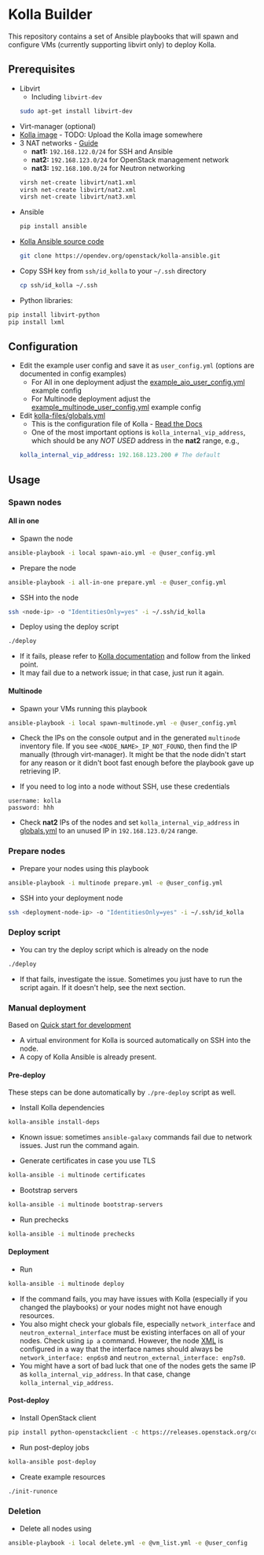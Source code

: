 # Kolla Builder

This repository contains a set of Ansible playbooks that will spawn and configure VMs (currently supporting libvirt only) to deploy Kolla.

## Prerequisites

- Libvirt
  - Including `libvirt-dev`
  ```bash
  sudo apt-get install libvirt-dev
  ``` 
- Virt-manager (optional)
- [Kolla image](#) - TODO: Upload the Kolla image somewhere
- 3 NAT networks - [Guide](https://gulraezgulshan.medium.com/virtual-networking-in-linux-b1abcb983e72)
  - **nat1:** `192.168.122.0/24` for SSH and Ansible
  - **nat2:** `192.168.123.0/24` for OpenStack management network
  - **nat3:** `192.168.100.0/24` for Neutron networking
  ```bash
  virsh net-create libvirt/nat1.xml
  virsh net-create libvirt/nat2.xml
  virsh net-create libvirt/nat3.xml
  ```
- Ansible
  ```bash
  pip install ansible
  ```
- [Kolla Ansible source code](https://github.com/openstack/kolla-ansible)
  ```bash
  git clone https://opendev.org/openstack/kolla-ansible.git
  ```
- Copy SSH key from `ssh/id_kolla` to your `~/.ssh` directory
  ```bash
  cp ssh/id_kolla ~/.ssh
  ```
- Python libraries:
```bash
pip install libvirt-python
pip install lxml
```
## Configuration

- Edit the example user config and save it as `user_config.yml` (options are documented in config examples)
  - For All in one deployment adjust the [example_aio_user_config.yml](example_aio_user_config.yml) example config
  - For Multinode deployment adjust the [example_multinode_user_config.yml](example_multinode_user_config.yml) example config
- Edit [kolla-files/globals.yml](kolla-files/globals.yml)
    - This is the configuration file of Kolla - [Read the Docs](https://docs.openstack.org/kolla-ansible/latest/admin/index.html)
    - One of the most important options is `kolla_internal_vip_address`, which should be any *NOT USED* address in the **nat2** range, e.g.,
    ```yaml
    kolla_internal_vip_address: 192.168.123.200 # The default
    ```

## Usage

### Spawn nodes

#### All in one

- Spawn the node

```bash
ansible-playbook -i local spawn-aio.yml -e @user_config.yml
```

- Prepare the node

```bash
ansible-playbook -i all-in-one prepare.yml -e @user_config.yml
```

- SSH into the node

```bash
ssh <node-ip> -o "IdentitiesOnly=yes" -i ~/.ssh/id_kolla
```

- Deploy using the deploy script

```bash
./deploy
```

- If it fails, please refer to [Kolla documentation](https://docs.openstack.org/kolla-ansible/latest/user/quickstart.html#install-ansible-galaxy-requirements) and follow from the linked point.
- It may fail due to a network issue; in that case, just run it again.

#### Multinode

- Spawn your VMs running this playbook

```bash
ansible-playbook -i local spawn-multinode.yml -e @user_config.yml
```

- Check the IPs on the console output and in the generated `multinode` inventory file. If you see `<NODE_NAME>_IP_NOT_FOUND`, then find the IP manually (through virt-manager). It might be that the node didn't start for any reason or it didn't boot fast enough before the playbook gave up retrieving IP.

- If you need to log into a node without SSH, use these credentials

```
username: kolla
password: hhh
```

- Check **nat2** IPs of the nodes and set `kolla_internal_vip_address` in [globals.yml](kolla-files/globals.yml) to an unused IP in `192.168.123.0/24` range.

### Prepare nodes

- Prepare your nodes using this playbook

```bash
ansible-playbook -i multinode prepare.yml -e @user_config.yml
```

- SSH into your deployment node

```bash
ssh <deployment-node-ip> -o "IdentitiesOnly=yes" -i ~/.ssh/id_kolla
```

### Deploy script

- You can try the deploy script which is already on the node

```bash
./deploy
```

- If that fails, investigate the issue. Sometimes you just have to run the script again. If it doesn't help, see the next section.

### Manual deployment

Based on [Quick start for development](https://docs.openstack.org/kolla-ansible/latest/user/quickstart-development.html)

- A virtual environment for Kolla is sourced automatically on SSH into the node.
- A copy of Kolla Ansible is already present.

#### Pre-deploy

These steps can be done automatically by `./pre-deploy` script as well.

- Install Kolla dependencies

```bash
kolla-ansible install-deps
```

- Known issue: sometimes `ansible-galaxy` commands fail due to network issues. Just run the command again.

- Generate certificates in case you use TLS

```bash
kolla-ansible -i multinode certificates
```

- Bootstrap servers

```bash
kolla-ansible -i multinode bootstrap-servers
```

- Run prechecks

```bash
kolla-ansible -i multinode prechecks
```

#### Deployment

- Run

```bash
kolla-ansible -i multinode deploy
```

- If the command fails, you may have issues with Kolla (especially if you changed the playbooks) or your nodes might not have enough resources.
- You also might check your globals file, especially `network_interface` and `neutron_external_interface` must be existing interfaces on all of your nodes.
Check using `ip a` command. However, the node [XML](roles/create_vm/templates/kolla-node.xml.j2) is configured in a way that the interface names should always be
`network_interface: enp6s0` and `neutron_external_interface: enp7s0`.
- You might have a sort of bad luck that one of the nodes gets the same IP as `kolla_internal_vip_address`. In that case, change `kolla_internal_vip_address`.

#### Post-deploy

- Install OpenStack client

```bash
pip install python-openstackclient -c https://releases.openstack.org/constraints/upper/master
```

- Run post-deploy jobs

```bash
kolla-ansible post-deploy
```

- Create example resources

```bash
./init-runonce
```

### Deletion

- Delete all nodes using

```bash
ansible-playbook -i local delete.yml -e @vm_list.yml -e @user_config
```
